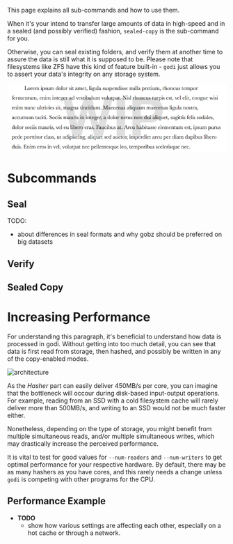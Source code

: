 This page explains all sub-commands and how to use them.

When it's your intend to transfer large amounts of data in high-speed and in a sealed (and possibly verified) fashion, `sealed-copy` is the sub-command for you.

Otherwise, you can seal existing folders, and verify them at another time to assure the data is still what it is supposed to be. Please note that filesystems like ZFS have this kind of feature built-in - `godi` just allows you to assert your data's integrity on any storage system.

![under construction](https://raw.githubusercontent.com/Byron/bcore/master/src/images/wip.png)

# Subcommands

## Seal

TODO:

* about differences in seal formats and why gobz should be preferred on big datasets

## Verify

## Sealed Copy

# Increasing Performance

For understanding this paragraph, it's beneficial to understand how data is processed in godi. Without getting into too much detail, you can see that data is first read from storage, then hashed, and possibly be written in any of the copy-enabled modes.

![architecture](../img/arch.dia.txt.png)

As the *Hasher* part can easily deliver 450MB/s per core, you can imagine that the bottleneck will occour during disk-based input-output operations. For example, reading from an SSD with a cold filesystem cache will rarely deliver more than 500MB/s, and writing to an SSD would not be much faster either.

Nonetheless, depending on the type of storage, you might benefit from multiple simultaneous reads, and/or multiple simultaneous writes, which may drastically increase the perceived performance.

It is vital to test for good values for `--num-readers` and `--num-writers` to get optimal performance for your respective hardware. By default, there may be as many hashers as you have cores, and this rarely needs a change unless `godi` is competing with other programs for the CPU.

## Performance Example

* **TODO**
    + show how various settings are affecting each other, especially on a hot cache or through a network.